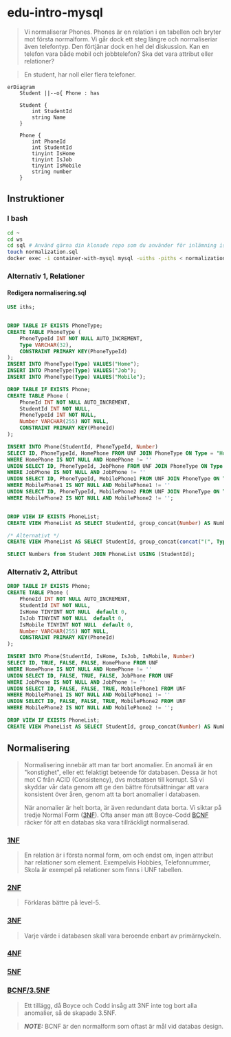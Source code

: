 # edu-intro-mysql

> Vi normaliserar Phones. Phones är en relation i en tabellen och bryter mot första normalform. Vi går dock ett steg längre och normaliseriar även telefontyp. Den förtjänar dock en hel del diskussion. Kan en telefon vara både mobil och jobbtelefon? Ska det vara attribut eller relationer?

> En student, har noll eller flera telefoner.
> 
```mermaid
erDiagram
    Student ||--o{ Phone : has
    
    Student {
        int StudentId
        string Name
    }
    
    Phone {
        int PhoneId
        int StudentId
        tinyint IsHome 
        tinyint IsJob
        tinyint IsMobile
        string number
    }
```


## Instruktioner

### I bash

```bash
cd ~
cd ws
cd sql # Använd gärna din klonade repo som du använder för inlämning istället.
touch normalization.sql
docker exec -i container-with-mysql mysql -uiths -piths < normalization.sql
```

### Alternativ 1, Relationer

#### Redigera normalisering.sql
```sql
USE iths;


DROP TABLE IF EXISTS PhoneType;
CREATE TABLE PhoneType (
    PhoneTypeId INT NOT NULL AUTO_INCREMENT,
    Type VARCHAR(32),
    CONSTRAINT PRIMARY KEY(PhoneTypeId)
);
INSERT INTO PhoneType(Type) VALUES("Home");
INSERT INTO PhoneType(Type) VALUES("Job");
INSERT INTO PhoneType(Type) VALUES("Mobile");

DROP TABLE IF EXISTS Phone;
CREATE TABLE Phone (
    PhoneId INT NOT NULL AUTO_INCREMENT,
    StudentId INT NOT NULL,
    PhoneTypeId INT NOT NULL,
    Number VARCHAR(255) NOT NULL,
    CONSTRAINT PRIMARY KEY(PhoneId)
);

INSERT INTO Phone(StudentId, PhoneTypeId, Number) 
SELECT ID, PhoneTypeId, HomePhone FROM UNF JOIN PhoneType ON Type = "Home"
WHERE HomePhone IS NOT NULL AND HomePhone != ''
UNION SELECT ID, PhoneTypeId, JobPhone FROM UNF JOIN PhoneType ON Type = "Job"
WHERE JobPhone IS NOT NULL AND JobPhone != ''
UNION SELECT ID, PhoneTypeId, MobilePhone1 FROM UNF JOIN PhoneType ON Type = "Mobile"
WHERE MobilePhone1 IS NOT NULL AND MobilePhone1 != ''
UNION SELECT ID, PhoneTypeId, MobilePhone2 FROM UNF JOIN PhoneType ON Type = "Mobile"
WHERE MobilePhone2 IS NOT NULL AND MobilePhone2 != '';


DROP VIEW IF EXISTS PhoneList;
CREATE VIEW PhoneList AS SELECT StudentId, group_concat(Number) AS Numbers FROM Phone GROUP BY StudentId;

/* Alternativt */
CREATE VIEW PhoneList AS SELECT StudentId, group_concat(concat("(", Type, ") ", Number)) AS Numbers FROM Phone JOIN PhoneType USING (PhoneTypeId) GROUP BY StudentId;

SELECT Numbers from Student JOIN PhoneList USING (StudentId);
```

### Alternativ 2, Attribut

```sql
DROP TABLE IF EXISTS Phone;
CREATE TABLE Phone (
    PhoneId INT NOT NULL AUTO_INCREMENT,
    StudentId INT NOT NULL,
    IsHome TINYINT NOT NULL  default 0,
    IsJob TINYINT NOT NULL  default 0,
    IsMobile TINYINT NOT NULL  default 0,
    Number VARCHAR(255) NOT NULL,
    CONSTRAINT PRIMARY KEY(PhoneId)
);

INSERT INTO Phone(StudentId, IsHome, IsJob, IsMobile, Number) 
SELECT ID, TRUE, FALSE, FALSE, HomePhone FROM UNF
WHERE HomePhone IS NOT NULL AND HomePhone != ''
UNION SELECT ID, FALSE, TRUE, FALSE, JobPhone FROM UNF
WHERE JobPhone IS NOT NULL AND JobPhone != ''
UNION SELECT ID, FALSE, FALSE, TRUE, MobilePhone1 FROM UNF
WHERE MobilePhone1 IS NOT NULL AND MobilePhone1 != ''
UNION SELECT ID, FALSE, FALSE, TRUE, MobilePhone2 FROM UNF
WHERE MobilePhone2 IS NOT NULL AND MobilePhone2 != '';

DROP VIEW IF EXISTS PhoneList;
CREATE VIEW PhoneList AS SELECT StudentId, group_concat(Number) AS Numbers FROM Phone GROUP BY StudentId;
```
## Normalisering

> Normalisering innebär att man tar bort anomalier. En anomali är en "konstighet", eller ett felaktigt beteende för databasen. 
> Dessa är hot mot C från ACID (Consistency), dvs motsatsen till korrupt. Så vi skyddar vår data genom att ge den bättre förutsättningar att vara konsistent över åren, genom att ta bort anomalier i databasen. 
> 
> När anomalier är helt borta, är även redundant data borta.
> Vi siktar på tredje Normal Form ([3NF](https://en.wikipedia.org/wiki/Third_normal_form)). Ofta anser man att Boyce-Codd [BCNF](https://en.wikipedia.org/wiki/Boyce%E2%80%93Codd_normal_form) räcker för att en databas ska vara tillräckligt normaliserad. 

### [1NF]()

> En relation är i första normal form, om och endst om, ingen attribut har relationer som element. Exempelvis Hobbies, Telefonnummer, Skola är exempel på relationer som finns i UNF tabellen.

### [2NF](https://en.wikipedia.org/wiki/Second_normal_form)

> Förklaras bättre på level-5.

### [3NF](https://en.wikipedia.org/wiki/Third_normal_form)

> Varje värde i databasen skall vara beroende enbart av primärnyckeln.

### [4NF](https://en.wikipedia.org/wiki/Fourth_normal_form)

### [5NF](https://en.wikipedia.org/wiki/Fifth_normal_form)

### [BCNF/3.5NF](https://en.wikipedia.org/wiki/Boyce%E2%80%93Codd_normal_form)

> Ett tillägg, då Boyce och Codd insåg att 3NF inte tog bort alla anomalier, så de skapade 3.5NF.

> **_NOTE:_**  BCNF är den normalform som oftast är mål vid databas design.
